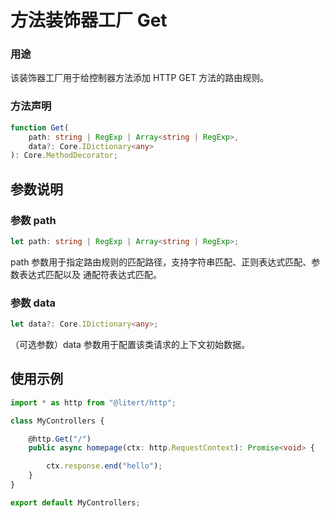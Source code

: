 # 方法装饰器工厂 Get

### 用途

该装饰器工厂用于给控制器方法添加 HTTP GET 方法的路由规则。

### 方法声明

```ts
function Get(
    path: string | RegExp | Array<string | RegExp>,
    data?: Core.IDictionary<any>
): Core.MethodDecorator;
```

## 参数说明

### 参数 path

```ts
let path: string | RegExp | Array<string | RegExp>;
```

path 参数用于指定路由规则的匹配路径，支持字符串匹配、正则表达式匹配、参数表达式匹配以及
通配符表达式匹配。

### 参数 data

```ts
let data?: Core.IDictionary<any>;
```

（可选参数）data 参数用于配置该类请求的上下文初始数据。

## 使用示例

```ts
import * as http from "@litert/http";

class MyControllers {

    @http.Get("/")
    public async homepage(ctx: http.RequestContext): Promise<void> {

        ctx.response.end("hello");
    }
}

export default MyControllers;
```

